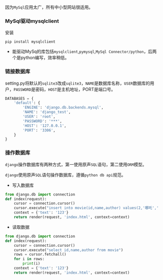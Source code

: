 因为`MySql`应用太广，所有中小型网站很适用。
### MySql驱动mysqlclient
安装

```
pip install mysqlclient
```
* 能驱动MySq的库包括`mysqlclient`,`pymysql`,`MySql Connector/python`，后两个是python编写，效率稍低。

### 链接数据库
setting.py将默认的`sqlite3`改成`sqlite3`，`NAME`是数据库名称，`USER`数据库的用户，`PASSWORD`是密码，`HOST`是主机地址，PORT是端口号。

```python
DATABASES = {
    'default': {
        'ENGINE': 'django.db.backends.mysql',
        'NAME': 'django_test',
        'USER': 'root',
        'PASSWORD': '***',
        'HOST': '127.0.0.1',
        'PORT': '3306',
    }
}
```
### 操作数据库
`django`操作数据库有两种方式，第一使用原声`SQL`语句，第二使用`ORM`模型。

`django`使用原声`SQL`语句操作数据库，遵循`python db api`规范。

* 写入数据库
```python
from django.db import connection
def index(request):
    cursor = connection.cursor()
    cursor.execute("insert into movie(id,name,author) values(2,'哪吒','童夏')")
    context = {'text': '123'}
    return render(request, 'index.html', context=context)
```
* 读取数据
```python
from django.db import connection
def index(request):
    cursor = connection.cursor()
    cursor.execute("select id,name,author from movie")
    rows = cursor.fetchall()
    for i in rows:
        print(i)
    context = {'text': '123'}
    return render(request, 'index.html', context=context)
```
